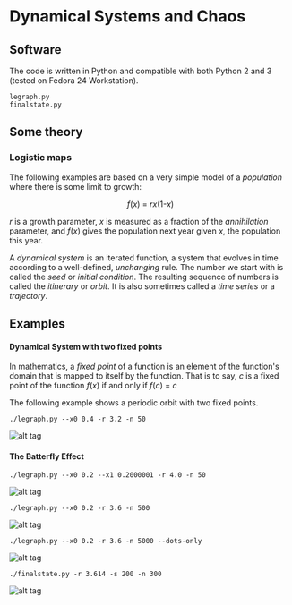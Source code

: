 # Dynamical Systems and Chaos

## Software

The code is written in Python and compatible with both Python 2 and 3 (tested on Fedora 24 Workstation).

    legraph.py
    finalstate.py

## Some theory

### Logistic maps

The following examples are based on a very simple model of a _population_ where there is some limit to growth:

<p align="center">
   <i>f</i>(<i>x</i>) = <i>rx</i>(1-<i>x</i>)
</p>

_r_ is a growth parameter, _x_ is measured as a fraction of the _annihilation_ parameter, and
_f_(_x_) gives the population next year given _x_, the population this year.

A _dynamical system_ is an iterated function, a system that evolves in time according to a well-defined, _unchanging_ rule.
The number we start with is called the _seed_ or _initial condition_.
The resulting sequence of numbers is called the _itinerary_ or _orbit_.
It is also sometimes called a _time series_ or a _trajectory_.

## Examples

#### Dynamical System with two fixed points

In mathematics, a _fixed point_ of a function is an element of the function's domain that is mapped to itself by the function.
That is to say, _c_ is a fixed point of the function _f_(_x_) if and only if _f_(_c_) = _c_

The following example shows a periodic orbit with two fixed points.

    ./legraph.py --x0 0.4 -r 3.2 -n 50

![alt tag](https://github.com/madrisan/dynamic-systems-and-chaos/blob/master/plots/plot01_le-periodic-orbit.png)

#### The Batterfly Effect

    ./legraph.py --x0 0.2 --x1 0.2000001 -r 4.0 -n 50
 
![alt tag](https://github.com/madrisan/dynamic-systems-and-chaos/blob/master/plots/plot02_le-sdic.png)

    ./legraph.py --x0 0.2 -r 3.6 -n 500

![alt tag](https://github.com/madrisan/dynamic-systems-and-chaos/blob/master/plots/plot03_le-sdic-dots-and-lines.png)

    ./legraph.py --x0 0.2 -r 3.6 -n 5000 --dots-only

![alt tag](https://github.com/madrisan/dynamic-systems-and-chaos/blob/master/plots/plot04_le-sdic-dotsonly.png)

    ./finalstate.py -r 3.614 -s 200 -n 300

![alt tag](https://github.com/madrisan/dynamic-systems-and-chaos/blob/master/plots/plot05_le-final-state-diagram.png)
